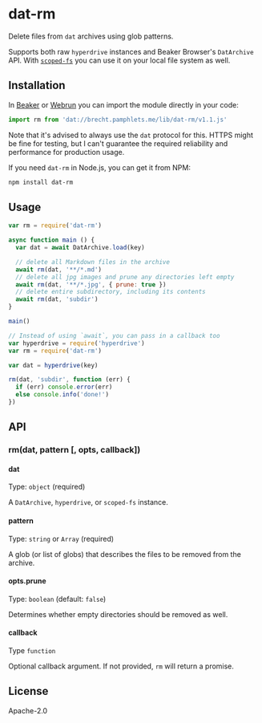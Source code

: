 # dat-rm

Delete files from `dat` archives using glob patterns.

Supports both raw `hyperdrive` instances and Beaker Browser's `DatArchive` API. With [`scoped-fs`](https://github.com/pfrazee/scoped-fs) you can use it on your local file system as well.

## Installation

In [Beaker](https://beakerbrowser.com) or [Webrun](https://github.com/RangerMauve/webrun) you can import the module directly in your code:

```js
import rm from 'dat://brecht.pamphlets.me/lib/dat-rm/v1.1.js'
```

Note that it's advised to always use the `dat` protocol for this. HTTPS might be fine for testing, but I can't guarantee the required reliability and performance for production usage.

If you need `dat-rm` in Node.js, you can get it from NPM:

```sh
npm install dat-rm
```

## Usage

```js
var rm = require('dat-rm')

async function main () {
  var dat = await DatArchive.load(key)

  // delete all Markdown files in the archive
  await rm(dat, '**/*.md')
  // delete all jpg images and prune any directories left empty
  await rm(dat, '**/*.jpg', { prune: true })
  // delete entire subdirectory, including its contents
  await rm(dat, 'subdir')
}

main()

// Instead of using `await`, you can pass in a callback too
var hyperdrive = require('hyperdrive')
var rm = require('dat-rm')

var dat = hyperdrive(key)

rm(dat, 'subdir', function (err) {
  if (err) console.error(err)
  else console.info('done!')
})
```

## API

### rm(dat, pattern [, opts, callback])

#### dat

Type: `object` (required)

A `DatArchive`, `hyperdrive`, or `scoped-fs` instance.

#### pattern

Type: `string` or `Array` (required)

A glob (or list of globs) that describes the files to be removed from the archive.

#### opts.prune

Type: `boolean` (default: `false`)

Determines whether empty directories should be removed as well.

#### callback

Type `function`

Optional callback argument. If not provided, `rm` will return a promise.

## License

Apache-2.0
